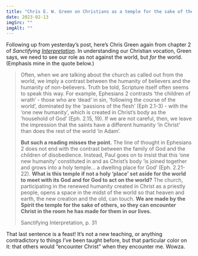 ```yaml
---
title: "Chris E. W. Green on Christians as a temple for the sake of the world"
date: 2023-02-13
imgSrc: ""
imgAlt: ""
---
```


Following up from yesterday’s post, here’s Chris Green again from chapter 2 of _Sanctifying [Interpretation](https://amzn.to/3Yo9NSH)_. In understanding our Christian vocation, Green says, we need to see our role as not against the world, but _for_ the world. (Emphasis mine in the quote below.)

> Often, when we are talking about the church as called out from the world, we imply a contrast between the humanity of believers and the humanity of non-believers. Truth be told, Scripture itself often seems to speak this way. For example, Ephesians 2 contrasts ‘the children of wrath’ - those who are ‘dead’ in sin, ‘following the course of the world’, dominated by the ‘passions of the flesh’ (Eph 2.1-3) - with the ‘one new humanity’, which is created in Christ’s body as the ‘household of God’ (Eph. 2.15, 19). If we are not careful, then, we leave the impression that the saints have a different humanity ‘in Christ’ than does the rest of the world ‘in Adam’.  
>   
> **But such a reading misses the point.** The line of thought in Ephesians 2 does not end with the contrast between the family of God and the children of disobedience. Instead, Paul goes on to insist that this ‘one new humanity’ constituted in and as Christ’s body ‘is joined together and grows into a holy temple… a dwelling place for God’ (Eph. 2.21-22). **What is this temple if not a holy ‘place’ set aside for the world to meet with its God and for God to act on the world?** The church, participating in the renewed humanity created in Christ as a priestly people, opens a space in the midst of the world so that heaven and earth, the new creation and the old, can touch. **We are made by the Spirit the temple for the sake of others, so they can encounter Christ in the room he has made for them in our lives.**
> 
> Sanctifying Interpretation, p. 31

That last sentence is a feast! It’s not a new teaching, or anything contradictory to things I’ve been taught before, but that particular color on it: that others would “encounter Christ” when they encounter me. Wowza.
